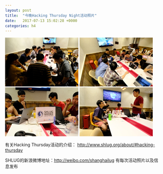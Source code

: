 ```yaml
---
layout: post
title:  "今晚Hacking Thursday Night活动照片"
date:   2017-07-13 15:02:28 +0000
categories: h4
---
```


[<img src='https://raw.githubusercontent.com/shanghailug/res2017/master/h713.h4/h713_2002_1700+08.240x160.jpg'>](https://raw.githubusercontent.com/shanghailug/res2017/master/h713.h4/h713_2002_1700+08.JPG)
[<img src='https://raw.githubusercontent.com/shanghailug/res2017/master/h713.h4/h713_2002_5800+08.crop.240x160.jpg'>](https://raw.githubusercontent.com/shanghailug/res2017/master/h713.h4/h713_2002_5800+08.crop.JPG)
[<img src='https://raw.githubusercontent.com/shanghailug/res2017/master/h713.h4/h713_2004_2600+08.240x160.jpg'>](https://raw.githubusercontent.com/shanghailug/res2017/master/h713.h4/h713_2004_2600+08.JPG)
[<img src='https://raw.githubusercontent.com/shanghailug/res2017/master/h713.h4/h713_2139_1100+08.240x160.jpg'>](https://raw.githubusercontent.com/shanghailug/res2017/master/h713.h4/h713_2139_1100+08.JPG)

有关Hacking Thursday活动的介绍：
http://www.shlug.org/about/#hacking-thursday

SHLUG的新浪微博地址：http://weibo.com/shanghailug 有每次活动照片以及信息发布


